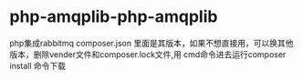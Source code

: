 # php-amqplib-php-amqplib
php集成rabbitmq
composer.json 里面是其版本，如果不想直接用，可以换其他版本，删除vender文件和composer.lock文件,用 cmd命令进去运行composer install 命令下载
